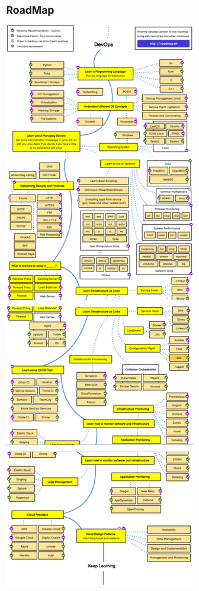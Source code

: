# RoadMap

![](<../.gitbook/assets/image (9) (1).png>)

![](<../.gitbook/assets/image (10).png>)

![](<../.gitbook/assets/image (3).png>)

![](<../.gitbook/assets/image (5).png>)
